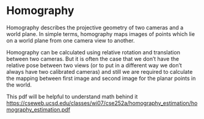 # Homography

Homography describes the projective geometry of two cameras and a world plane. 
In simple terms, homography maps images of points which lie on a world plane from one camera view to another.

Homography can be calculated using relative rotation and translation between two cameras.
But it is often the case that we don’t have the relative pose between two views 
(or to put in a different way we don’t always have two calibrated cameras) and 
still we are required to calculate the mapping between first image and second image for the planar points in the world.

This pdf will be helpful to understand math behind it https://cseweb.ucsd.edu/classes/wi07/cse252a/homography_estimation/homography_estimation.pdf
